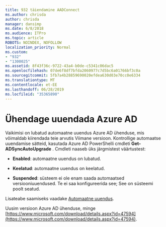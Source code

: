 ```yaml
---
title: 932 täiendamine AADConnect
ms.author: chrisda
author: chrisda
manager: dansimp
ms.date: 6/8/2018
ms.audience: ITPro
ms.topic: article
ROBOTS: NOINDEX, NOFOLLOW
localization_priority: Normal
ms.custom:
- "932"
- "1300025"
ms.assetid: 8f43f36c-9722-43a4-b0de-c5341c06dac5
ms.openlocfilehash: 07de6f8df7bfda2060977c7d5bc6a01766bf3c0a
ms.sourcegitcommit: 5fb7a4b28859690020efdea630d03e70cc0e6334
ms.translationtype: MT
ms.contentlocale: et-EE
ms.lasthandoff: 06/28/2019
ms.locfileid: "35365890"
---
```

# <a name="upgrade-azure-ad-connect"></a>Ühendage uuendada Azure AD

Vaikimisi on lubatud automaatne uuendus Azure AD ühenduse, mis võimaldab kiirendada teie arvutis Viimane versioon. Kontrollige automaatse uuendamise sätteid, kasutada Azure AD PowerShelli cmdleti **Get-ADSyncAutoUpgrade** . Cmdleti naaseb üks järgmistest väärtustest:

- **Enabled**: automaatne uuendus on lubatud.

- **Keelatud**: automaatne uuendus on keelatud.

- **Suspended**: süsteem ei ole enam saada automaatsed versiooniuuendused. Te ei saa konfigureerida see; See on süsteemi poolt seatud.

Lisateabe saamiseks vaadake [Automaatne uuendus](https://docs.microsoft.com/azure/active-directory/connect/active-directory-aadconnect-feature-automatic-upgrade).

Uusim versioon Azure AD ühenduse, minge [https://www.microsoft.com/download/details.aspx?id=47594](https://www.microsoft.com/download/details.aspx?id=47594).
